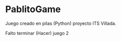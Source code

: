 PablitoGame
===========

Juego creado en pilas (Python) proyecto ITS Villada.

Falto terminar (Hacer) juego 2
